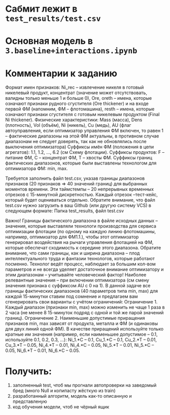 # Сабмит лежит в `test_results/test.csv`

# Основная модель в `3.baseline+interactions.ipynb`


# Комментарии к заданию

Формат имен признаков:
Ni_rec – извлечение никеля в готовый никелевый продукт, концентрат (значение может отсутствовать, валидны только меньше 1 и больше 0),
Ore, oreth – имена, которые означают признаки рудного сгустителя (Ore thickener) и на входе первой ФМ (напомним, ФМ – флотомашина),
resth – имена, которые означают признаки сгустителя с готовым никелевым продуктом (Final Ni thickener).
Физические характеристики: Mass (масса), Dens (плотность), Vol (объём), Ni (никель), Cu (медь), AU (флаг автоуправления, если оптимизатор управления ФМ включен, то равен 1 – фактические диапазоны на этой ФМ актуальны, в противном случае диапазонам не следует доверять, так как не обновлялись после выключения оптимизатора)
Суффиксы имён ФМ (положения в цепи агрегатов): 1.1, 1.2, …, 6.2 (см Схему флотации).
Суффиксы продуктов: F – питание ФМ, C – концентрат ФМ, T – хвосты ФМ.
Суффиксы границ фактических диапазонов, которые были выставлены технологом для оптимизатора ФМ: min, max.

Требуется заполнить файл test.csv, указав границы диапазонов признаков (20 признаков => 40 значений границ) для выбранных моментов времени. Эти таймстемпы – 20 непрерывных временных отрезков с 15-минутной дискретностью. Каждый отрезок –тест-кейс, который будет оцениваться отдельно.
Обратите внимание, что файл test.csv нужно загрузить в ваш Github (или другую систему VCS) в следующем формате: Папка test_results, файл test.csv

Важно! Границы фактического диапазона в файле исходных данных – значения, которые выставляли технологи производства для сервиса оптимизации флотации (по одному на каждую линию флотомашины, например, оптимизатор для ФМ1.1.), чтобы этот оптимизатор генерировал воздействия на рычаги управления флотацией на ФМ, которые обеспечат сходимость к середине этого диапазона. Обратите внимание, что сами границы, как и ширина диапазона – плод интеллектуального труда и фантазии технологов, которые работают посменно. Технолог ведёт процесс, наблюдает за большим кол-вом параметров и не всегда уделяет достаточное внимание оптимизатору и этим диапазонам – учитывайте человеческий фактор! Наиболее релевантные значения – при включении оптимизатора (см смену значения признака с суффиксом AU с 0 на 1). 
В данной задаче все границы фактических диапазонов (40 параметров типа min, max) для каждой 15-минутки ставим под сомнение и предлагаем вам сгенерировать свои варианты с учётом ограничений:
Ограничение 1. Каждый диапазон (признаки min, max) можно изменить не чаще 1 раза в 2 часа (не менее 8 15-минуток подряд с одной и той же парой значений границ).
Ограничение 2. Наименьшие допустимые приращения признаков min, max зависят от продукта, металла и ФМ (и одинаковы для двух линий одной ФМ). В качестве приращений используйте только кратные им значения (например, если наименьшее допустимое – 0.1, используйте 0.1, 0.2, 0.3, …):
Ni_1.*C – 0.1,
Cu_1.*C – 0.1,
Cu_2.*T – 0.01,
Cu_3.*T – 0.05,
Ni_4.*T – 0.01,
Ni_4.*C – 0.05,
Ni_5.*T – 0.01,
Ni_5.*C – 0.05,
Ni_6.*T – 0.01,
Ni_6.*C – 0.05.


# Получить: 

1) заполненный test, чтоб мы прогнали автопроверки на заведомый бред (много Null и копипасту жёсткую из train)
2) разработанный алгоритм, модель как-то описанную и представленую
3) код обучения модели, чтоб не чёрный ящик
 

